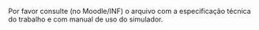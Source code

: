 Por favor consulte (no Moodle/INF) o arquivo com a especificação técnica do trabalho e com manual de uso do simulador.

